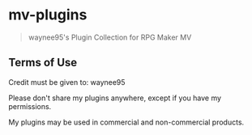 # mv-plugins
> waynee95's Plugin Collection for RPG Maker MV 

## Terms of Use
Credit must be given to: waynee95

Please don't share my plugins anywhere, except if you have my permissions.

My plugins may be used in commercial and non-commercial products.